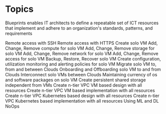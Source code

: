 # Topics
Blueprints enables IT architects to define a repeatable set of ICT resources that implement and adhere to an organization's standards, patterns, and requirements

Remote access with SSH
Remote access with HTTPS
Create solo VM
Add, Change, Remove compute for solo VM
Add, Change, Remove storage for solo VM
Add, Change, Remove network for solo VM
Add, Change, Remove access for solo VM
Backup, Restore, Recover solo VM
Create configuration, utilization monitoring and alerting policies for solo VM
Migrate solo VM to, from and between Clouds
Onboarding and Offboarding solo VM to and from Clouds
Interconnect solo VMs between Clouds
Maintaining currency of os and software packages on solo VM
Create persistent shared storage independent from VMs
Create n-tier VPC VM based design with all resources
Create n-tier VPC VM based implementation with all resources
Create n-tier VPC Kubernetes based design with all resources
Create n-tier VPC Kubernetes based implementation with all resources
Using ML and DL NoOps

